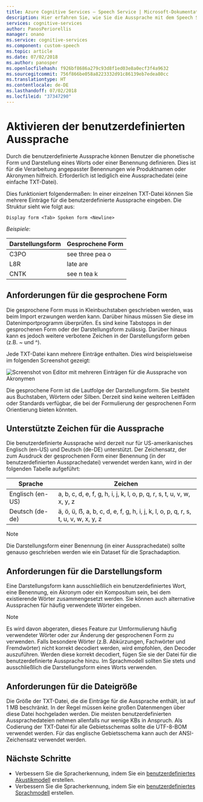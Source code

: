 ```yaml
---
title: Azure Cognitive Services – Speech Service | Microsoft-Dokumentation
description: Hier erfahren Sie, wie Sie die Aussprache mit dem Speech Service der Cognitive Services anpassen.
services: cognitive-services
author: PanosPeriorellis
manager: onano
ms.service: cognitive-services
ms.component: custom-speech
ms.topic: article
ms.date: 07/02/2018
ms.author: panosper
ms.openlocfilehash: f926bf8686a279c93d8f1ed03e8a0ecf3f4a9632
ms.sourcegitcommit: 756f866be058a8223332d91c86139eb7edea80cc
ms.translationtype: HT
ms.contentlocale: de-DE
ms.lasthandoff: 07/02/2018
ms.locfileid: "37347290"
---
```

# <a name="enable-custom-pronunciation"></a>Aktivieren der benutzerdefinierten Aussprache
Durch die benutzerdefinierte Aussprache können Benutzer die phonetische Form und Darstellung eines Worts oder einer Benennung definieren. Dies ist für die Verarbeitung angepasster Benennungen wie Produktnamen oder Akronymen hilfreich. Erforderlich ist lediglich eine Aussprachedatei (eine einfache TXT-Datei).

Dies funktioniert folgendermaßen: In einer einzelnen TXT-Datei können Sie mehrere Einträge für die benutzerdefinierte Aussprache eingeben. Die Struktur sieht wie folgt aus:

```
Display form <Tab> Spoken form <Newline>
```

*Beispiele*:

| Darstellungsform | Gesprochene Form |
|----------|-------|
| C3PO | see three pea o |
| L8R | late are |
| CNTK | see n tea k|

## <a name="requirements-for-the-spoken-form"></a>Anforderungen für die gesprochene Form
Die gesprochene Form muss in Kleinbuchstaben geschrieben werden, was beim Import erzwungen werden kann. Darüber hinaus müssen Sie diese im Datenimportprogramm überprüfen. Es sind keine Tabstopps in der gesprochenen Form oder der Darstellungsform zulässig. Darüber hinaus kann es jedoch weitere verbotene Zeichen in der Darstellungsform geben (z.B. ~ und ^).

Jede TXT-Datei kann mehrere Einträge enthalten. Dies wird beispielsweise im folgenden Screenshot gezeigt:

![Screenshot von Editor mit mehreren Einträgen für die Aussprache von Akronymen](media/stt/custom-speech-pronunciation-file.png)

Die gesprochene Form ist die Lautfolge der Darstellungsform. Sie besteht aus Buchstaben, Wörtern oder Silben. Derzeit sind keine weiteren Leitfäden oder Standards verfügbar, die bei der Formulierung der gesprochenen Form Orientierung bieten könnten. 

## <a name="supported-pronunciation-characters"></a>Unterstützte Zeichen für die Aussprache
Die benutzerdefinierte Aussprache wird derzeit nur für US-amerikanisches Englisch (en-US) und Deutsch (de-DE) unterstützt. Der Zeichensatz, der zum Ausdruck der gesprochenen Form einer Benennung (in der benutzerdefinierten Aussprachedatei) verwendet werden kann, wird in der folgenden Tabelle aufgeführt: 

| Sprache | Zeichen |
|---------- |----------|
| Englisch (en-US) | a, b, c, d, e, f, g, h, i, j, k, l, o, p, q, r, s, t, u, v, w, x, y, z |
| Deutsch (de-de) | ä, ö, ü, ẞ, a, b, c, d, e, f, g, h, i, j, k, l, o, p, q, r, s, t, u, v, w, x, y, z |

> [!NOTE]
> Die Darstellungsform einer Benennung (in einer Aussprachedatei) sollte genauso geschrieben werden wie ein Dataset für die Sprachadaption.

## <a name="requirements-for-the-display-form"></a>Anforderungen für die Darstellungsform
Eine Darstellungsform kann ausschließlich ein benutzerdefiniertes Wort, eine Benennung, ein Akronym oder ein Kompositum sein, bei dem existierende Wörter zusammengesetzt werden. Sie können auch alternative Aussprachen für häufig verwendete Wörter eingeben. 

>[!NOTE]
>Es wird davon abgeraten, dieses Feature zur Umformulierung häufig verwendeter Wörter oder zur Änderung der gesprochenen Form zu verwenden. Falls besondere Wörter (z.B. Abkürzungen, Fachwörter und Fremdwörter) nicht korrekt decodiert werden, wird empfohlen, den Decoder auszuführen. Werden diese korrekt decodiert, fügen Sie sie der Datei für die benutzerdefinierte Aussprache hinzu. Im Sprachmodell sollten Sie stets und ausschließlich die Darstellungsform eines Worts verwenden. 

## <a name="requirements-for-the-file-size"></a>Anforderungen für die Dateigröße
Die Größe der TXT-Datei, die die Einträge für die Aussprache enthält, ist auf 1 MB beschränkt. In der Regel müssen keine großen Datenmengen über diese Datei hochgeladen werden. Die meisten benutzerdefinierten Aussprachedateien nehmen allenfalls nur wenige KBs in Anspruch. Als Codierung der TXT-Datei für alle Gebietsschemas sollte die UTF-8-BOM verwendet werden. Für das englische Gebietsschema kann auch der ANSI-Zeichensatz verwendet werden.

## <a name="next-steps"></a>Nächste Schritte
* Verbessern Sie die Spracherkennung, indem Sie ein [benutzerdefiniertes Akustikmodell](how-to-customize-acoustic-models.md) erstellen.
* Verbessern Sie die Spracherkennung, indem Sie ein [benutzerdefiniertes Sprachmodell](how-to-customize-language-model.md) erstellen.
